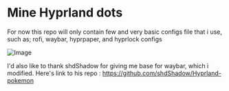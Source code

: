 # Mine Hyprland dots
For now this repo will only contain few and very basic configs file that i use, such as; rofi, waybar, hyprpaper, and hyprlock configs

![Image](https://github.com/user-attachments/assets/a456d703-9d88-4596-be90-cc7c98288933)

I'd also like to thank shdShadow for giving me base for waybar, which i modified. Here's link to his repo : 
https://github.com/shdShadow/Hyprland-pokemon
